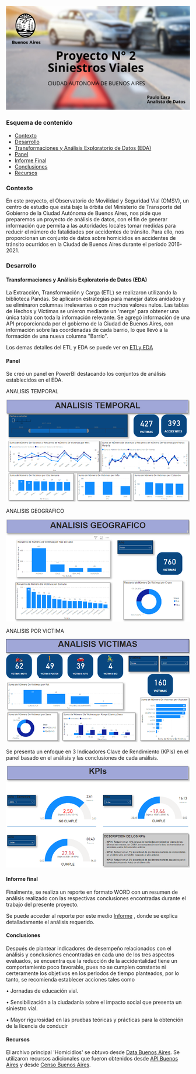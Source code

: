 ![](https://github.com/paulorlv/Proyecto2_Siniestros_Viales/blob/main/Imagenes/IMG-20240227-WA0143%20(1).jpg)


### Esquema de contenido

- [Contexto](https://github.com/paulorlv/Proyecto2_Siniestros_Viales/blob/main/README.md#contexto)
- [Desarrollo](https://github.com/paulorlv/Proyecto2_Siniestros_Viales/blob/main/README.md#desarrollo)
 - [Transformaciones y Análisis Exploratorio de Datos (EDA)](https://github.com/paulorlv/Proyecto2_Siniestros_Viales/blob/main/README.md#transformaciones-y-an%C3%A1lisis-exploratorio-de-datos-eda)
 - [Panel](https://github.com/paulorlv/Proyecto2_Siniestros_Viales/blob/main/README.md#panel)
- [Informe Final](https://github.com/paulorlv/Proyecto2_Siniestros_Viales/blob/main/README.md#informe-final)
- [Conclusiones](https://github.com/paulorlv/Proyecto2_Siniestros_Viales/blob/main/README.md#conclusiones)
- [Recursos](https://github.com/paulorlv/Proyecto2_Siniestros_Viales/blob/main/README.md#recursos)

### Contexto
En este proyecto, el Observatorio de Movilidad y Seguridad Vial (OMSV), un centro de estudio que está bajo la órbita del Ministerio de Transporte del Gobierno de la Ciudad Autónoma de Buenos Aires, nos pide que preparemos un proyecto de análisis de datos, con el fin de generar información que permita a las autoridades locales tomar medidas para reducir el número de fatalidades por accidentes de tránsito. Para ello, nos proporcionan un conjunto de datos sobre homicidios en accidentes de tránsito ocurridos en la Ciudad de Buenos Aires durante el período 2016-2021.


### Desarrollo
#### Transformaciones y Análisis Exploratorio de Datos (EDA)
La Extracción, Transformación y Carga (ETL) se realizaron utilizando la biblioteca Pandas.
Se aplicaron estrategias para manejar datos anidados y se eliminaron columnas irrelevantes o con muchos valores nulos.
Las tablas de Hechos y Víctimas se unieron mediante un 'merge' para obtener una única tabla con toda la información relevante.
Se agregó información de una API proporcionada por el gobierno de la Ciudad de Buenos Aires, con información sobre las coordenadas de cada barrio, lo que llevó a la formación de una nueva columna "Barrio".

Los demas detalles del ETL y EDA se puede ver en [ETLy EDA](https://github.com/paulorlv/Proyecto2_Siniestros_Viales/tree/main/ETL%20y%20EDA)

#### Panel

Se creó un panel en PowerBI destacando los conjuntos de análisis establecidos en el EDA.

ANALISIS TEMPORAL

![](https://github.com/paulorlv/Proyecto2_Siniestros_Viales/blob/main/Imagenes/ANALISIS%20TEMPORAL.png)

ANALISIS GEOGRAFICO

![](https://github.com/paulorlv/Proyecto2_Siniestros_Viales/blob/main/Imagenes/ANALISIS%20GEOGRAFICO.png)

ANALISIS POR VICTIMA

![](https://github.com/paulorlv/Proyecto2_Siniestros_Viales/blob/main/Imagenes/ANALISIS%20VICTIMAS.png)

Se presenta un enfoque en 3 Indicadores Clave de Rendimiento (KPIs) en el panel basado en el análisis y las conclusiones de cada análisis.

![](https://github.com/paulorlv/Proyecto2_Siniestros_Viales/blob/main/Imagenes/KPIs.png)



#### Informe final

Finalmente, se realiza un reporte en formato WORD con un resumen de análisis realizado con las respectivas conclusiones encontradas durante el trabajo del presente proyecto.

Se puede acceder al reporte por este medio [Informe](https://github.com/paulorlv/Proyecto2_Siniestros_Viales/blob/main/INFORME.docx) , donde se explica detalladamente el análisis requerido.

#### Conclusiones

 Después de plantear indicadores de desempeño relacionados con el análisis y conclusiones encontradas en cada uno de los tres aspectos evaluados, se encuentra que la reducción de la accidentalidad tiene un comportamiento poco favorable, pues no se cumplen constante ni certeramente los objetivos en los periodos de tiempo planteados, por lo tanto, se recomienda establecer acciones tales como 

•	 Jornadas de educación vial.
    
•	Sensibilización a la ciudadanía sobre el impacto social que presenta un siniestro vial.
    
•	 Mayor rigurosidad en las pruebas teóricas y prácticas para la obtención de la licencia de conducir

#### Recursos

 El archivo principal 'Homicidios' se obtuvo desde [Data Buenos Aires](https://data.buenosaires.gob.ar/dataset/victimas-siniestros-viales). Se utilizaron recursos adicionales que fueron obtenidos desde [API Buenos Aires](https://datosabiertos-usig-apis.buenosaires.gob.ar/datos_utiles) y desde [Censo Buenos Aires](https://es.wikipedia.org/wiki/Buenos_Aires).


